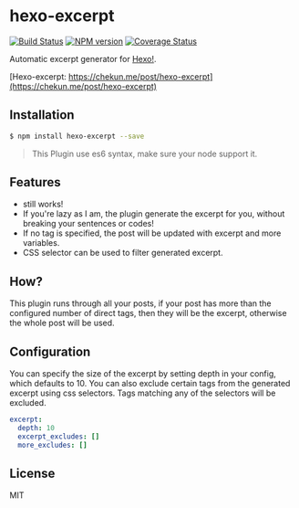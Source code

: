 # hexo-excerpt

[![Build Status](https://travis-ci.org/chekun/hexo-excerpt.svg?branch=master)](https://travis-ci.org/chekun/hexo-excerpt)  [![NPM version](https://badge.fury.io/js/hexo-excerpt.svg)](http://badge.fury.io/js/hexo-excerpt) [![Coverage Status](https://img.shields.io/coveralls/chekun/hexo-excerpt.svg)](https://coveralls.io/r/chekun/hexo-excerpt?branch=master)

Automatic excerpt generator for [Hexo!](http://hexo.io/).

[Hexo-excerpt: https://chekun.me/post/hexo-excerpt](https://chekun.me/post/hexo-excerpt)

## Installation

``` bash
$ npm install hexo-excerpt --save
```

> This Plugin use es6 syntax, make sure your node support it.

## Features

- <!-- more --> still works!
- If you're lazy as I am, the plugin generate the excerpt for you, without breaking your sentences or codes!
- If no <!-- more --> tag is specified, the post will be updated with excerpt and more variables.
- CSS selector can be used to filter generated excerpt.

## How?

This plugin runs through all your posts, if your post has more than the configured number of direct tags, then they will be the excerpt, otherwise the whole post will be used.

## Configuration

You can specify the size of the excerpt by setting depth in your config, which defaults to 10.
You can also exclude certain tags from the generated excerpt using css selectors.
Tags matching any of the selectors will be excluded.

``` yaml
excerpt:
  depth: 10
  excerpt_excludes: []
  more_excludes: []
```

## License

MIT
